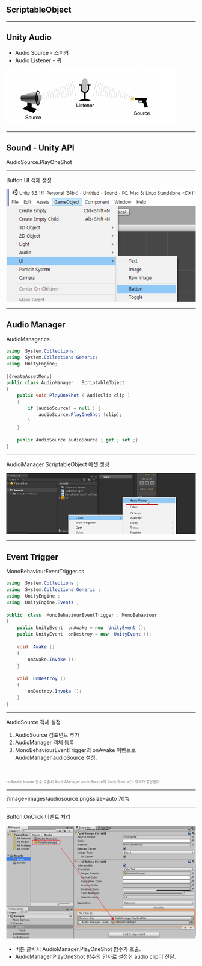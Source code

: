 ## ScriptableObject

---

## Unity Audio
- Audio Source - 스피커
- Audio Listener - 귀

![Image-Absolute](images/sound01.jpg)

---

## Sound - Unity API

AudioSource.PlayOneShot

---

Button UI 객체 생성

![Image-Absolute](images/ui_button01.png)

---

## Audio Manager

AudioManager.cs

```csharp
using  System.Collections;
using  System.Collections.Generic;
using  UnityEngine;

[CreateAssetMenu]
public class AudioManager : ScriptableObject
{
	public void PlayOneShot ( AudioClip clip )
	{
		if (audioSource! = null ) {
			audioSource.PlayOneShot (clip);
		}
	}

	public AudioSource audioSource { get ; set ;}
}
```
---

AudioiManager ScriptableObject 에셋 생성

![Image-Absolute](images/audiomanager-asset01.jpg)

---
## Event Trigger

MonoBehaviourEventTrigger.cs

``` csharp
using  System.Collections ;
using  System.Collections.Generic ;
using  UnityEngine ;
using  UnityEngine.Events ;

public  class  MonoBehaviourEventTrigger : MonoBehaviour
{
	public UnityEvent  onAwake = new  UnityEvent ();
	public UnityEvent  onDestroy = new  UnityEvent ();

	void  Awake ()
	{
		onAwake.Invoke ();
	}

	void  OnDestroy ()
	{
		onDestroy.Invoke ();
	}
}
```

---

AudioSource 객체 설정

1. AudioSource 컴포넌트 추가
2. AudioManager 객체 등록
3. MonoBehaviourEventTrigger의 onAwake 이벤트로 AudioManager.audioSource 설정.

<br>

<span style="color:gray; font-size:0.7em">onAwake.Invoke 함수 호출시 AudioManager.audioSource에 AudioSource(1) 객체가 할당된다.</span>

---

?image=images/audiosource.png&size=auto 70%

---

Button.OnClick 이벤트 처리

![Image-Absolute](images/button_oncllick.png)

* 버튼 클릭시 AudioManager.PlayOneShot 함수가 호출.
* AudioManager.PlayOneShot 함수의 인자로 설정한 audio clip이 전달.

